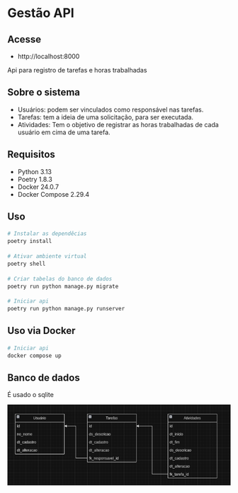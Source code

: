 # Gestão API

## Acesse
- http://localhost:8000

Api para registro de tarefas e horas trabalhadas

## Sobre o sistema
- Usuários: podem ser vinculados como responsável nas tarefas.
- Tarefas: tem a ideia de uma solicitação, para ser executada.
- Atividades: Tem o objetivo de registrar as horas trabalhadas de cada usuário em cima de uma tarefa.

## Requisitos
- Python 3.13
- Poetry 1.8.3
- Docker 24.0.7
- Docker Compose 2.29.4

## Uso
```bash
# Instalar as dependêcias
poetry install

# Ativar ambiente virtual
poetry shell

# Criar tabelas do banco de dados
poetry run python manage.py migrate

# Iniciar api
poetry run python manage.py runserver
```

## Uso via Docker
```bash
# Iniciar api
docker compose up
```

## Banco de dados
É usado o sqlite

![Estrutura do banco](docs/estrutura_banco.png)
